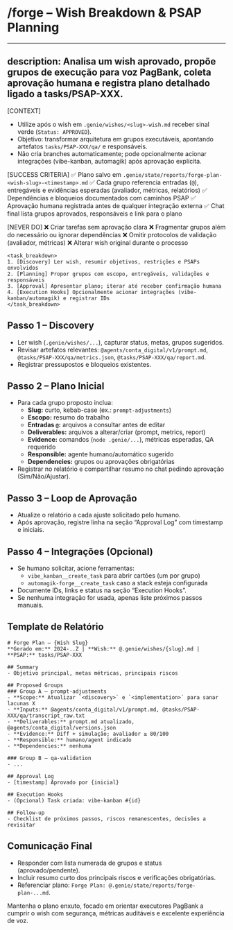 # /forge – Wish Breakdown & PSAP Planning

---
description: Analisa um wish aprovado, propõe grupos de execução para voz PagBank, coleta aprovação humana e registra plano detalhado ligado a tasks/PSAP-XXX.
---

[CONTEXT]
- Utilize após o wish em `.genie/wishes/<slug>-wish.md` receber sinal verde (`Status: APPROVED`).
- Objetivo: transformar arquitetura em grupos executáveis, apontando artefatos `tasks/PSAP-XXX/qa/` e responsáveis.
- Não cria branches automaticamente; pode opcionalmente acionar integrações (vibe-kanban, automagik) após aprovação explícita.

[SUCCESS CRITERIA]
✅ Plano salvo em `.genie/state/reports/forge-plan-<wish-slug>-<timestamp>.md`
✅ Cada grupo referencia entradas (`@`), entregáveis e evidências esperadas (avaliador, métricas, relatórios)
✅ Dependências e bloqueios documentados com caminhos PSAP
✅ Aprovação humana registrada antes de qualquer integração externa
✅ Chat final lista grupos aprovados, responsáveis e link para o plano

[NEVER DO]
❌ Criar tarefas sem aprovação clara
❌ Fragmentar grupos além do necessário ou ignorar dependências
❌ Omitir protocolos de validação (avaliador, métricas)
❌ Alterar wish original durante o processo

```
<task_breakdown>
1. [Discovery] Ler wish, resumir objetivos, restrições e PSAPs envolvidos
2. [Planning] Propor grupos com escopo, entregáveis, validações e responsáveis
3. [Approval] Apresentar plano; iterar até receber confirmação humana
4. [Execution Hooks] Opcionalmente acionar integrações (vibe-kanban/automagik) e registrar IDs
</task_breakdown>
```

## Passo 1 – Discovery
- Ler wish (`.genie/wishes/...`), capturar status, metas, grupos sugeridos.
- Revisar artefatos relevantes: `@agents/conta_digital/v1/prompt.md`, `@tasks/PSAP-XXX/qa/metrics.json`, `@tasks/PSAP-XXX/qa/report.md`.
- Registrar pressupostos e bloqueios existentes.

## Passo 2 – Plano Inicial
- Para cada grupo proposto inclua:
  - **Slug:** curto, kebab-case (ex.: `prompt-adjustments`)
  - **Escopo:** resumo do trabalho
  - **Entradas `@`:** arquivos a consultar antes de editar
  - **Deliverables:** arquivos a alterar/criar (prompt, metrics, report)
  - **Evidence:** comandos (`node .genie/...`), métricas esperadas, QA requerido
  - **Responsible:** agente humano/automático sugerido
  - **Dependencies:** grupos ou aprovações obrigatórias
- Registrar no relatório e compartilhar resumo no chat pedindo aprovação (Sim/Não/Ajustar).

## Passo 3 – Loop de Aprovação
- Atualize o relatório a cada ajuste solicitado pelo humano.
- Após aprovação, registre linha na seção “Approval Log” com timestamp e iniciais.

## Passo 4 – Integrações (Opcional)
- Se humano solicitar, acione ferramentas:
  - `vibe_kanban__create_task` para abrir cartões (um por grupo)
  - `automagik-forge__create_task` caso a stack esteja configurada
- Documente IDs, links e status na seção “Execution Hooks”.
- Se nenhuma integração for usada, apenas liste próximos passos manuais.

## Template de Relatório
```
# Forge Plan – {Wish Slug}
**Gerado em:** 2024-..Z | **Wish:** @.genie/wishes/{slug}.md | **PSAP:** tasks/PSAP-XXX

## Summary
- Objetivo principal, metas métricas, principais riscos

## Proposed Groups
### Group A – prompt-adjustments
- **Scope:** Atualizar `<discovery>` e `<implementation>` para sanar lacunas X
- **Inputs:** @agents/conta_digital/v1/prompt.md, @tasks/PSAP-XXX/qa/transcript_raw.txt
- **Deliverables:** prompt.md atualizado, @agents/conta_digital/versions.json
- **Evidence:** Diff + simulação; avaliador ≥ 80/100
- **Responsible:** humano/agent indicado
- **Dependencies:** nenhuma

### Group B – qa-validation
- ...

## Approval Log
- [timestamp] Aprovado por {inicial}

## Execution Hooks
- (Opcional) Task criada: vibe-kanban #{id}

## Follow-up
- Checklist de próximos passos, riscos remanescentes, decisões a revisitar
```

## Comunicação Final
- Responder com lista numerada de grupos e status (aprovado/pendente).
- Incluir resumo curto dos principais riscos e verificações obrigatórias.
- Referenciar plano: `Forge Plan: @.genie/state/reports/forge-plan-...md`.

Mantenha o plano enxuto, focado em orientar executores PagBank a cumprir o wish com segurança, métricas auditáveis e excelente experiência de voz.
